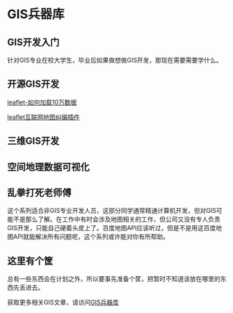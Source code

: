 # GIS兵器库



## GIS开发入门

针对GIS专业在校大学生，毕业后如果做想做GIS开发，那现在需要需要学什么。





## 开源GIS开发

[leaflet-如何加载10万数据](http://gisarmory.xyz/blog/index.html?blog=leaflet100ThousandData)

[leaflet互联网地图纠偏插件](http://gisarmory.xyz/blog/index.html?blog=leafletMapCorrection)





## 三维GIS开发





## 空间地理数据可视化



## 乱拳打死老师傅

这个系列适合非GIS专业开发人员，这部分同学通常精通计算机开发，但对GIS可能不是那么了解。在工作中有时会涉及地图相关的工作，但公司又没有专人负责GIS开发，只能自己硬着头皮上了。百度地图API应该听过，但是不是用这百度地图API就能解决所有问题呢，这个系列或许能对你有所帮助。



## 这里有个筐

总有一些东西会在计划之外，所以要事先准备个筐，把暂时不知道该放在哪里的东西先丢进去。






获取更多相关GIS文章，请访问[GIS兵器库](http://gisarmory.xyz/blog/index.html)
